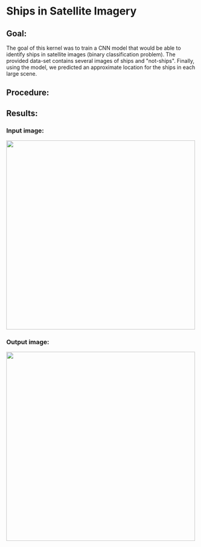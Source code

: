 # Ships in Satellite Imagery

## Goal:
The goal of this kernel was to train a CNN model that would be able to identify ships in satellite images (binary classification problem). 
The provided data-set contains several images of ships and "not-ships".
Finally, using the model, we predicted an approximate location for the ships in each large scene.

## Procedure:

## Results:

### Input image:

<img src="Data/lb_4.png" width="500" height=auto>

### Output image:

<img src="Outputs/lb_4.png" width="500" height=auto>

